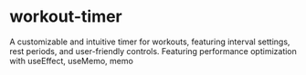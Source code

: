 # workout-timer
A customizable and intuitive timer for workouts, featuring interval settings, rest periods, and user-friendly controls. Featuring performance optimization with useEffect, useMemo, memo
